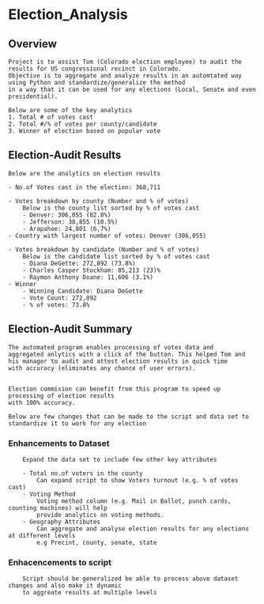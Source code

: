 # Election_Analysis

## Overview

	Project is to assist Tom (Colorado election employee) to audit the results for US congressional recinct in Colorado. 
	Objective is to aggregate and analyze results in an automtated way using Python and standardize/generalize the method 
	in a way that it can be used for any elections (Local, Senate and even presidential).

	Below are some of the key analytics
	1. Total # of votes cast
	2. Total #/% of votes per county/candidate
	3. Winner of election based on popular vote

## Election-Audit Results

	Below are the analytics on election results
	
	- No.of Votes cast in the election: 368,711
	
	- Votes breakdown by county (Number and % of votes)
		Below is the county list sorted by % of votes cast
		- Denver: 306,055 (82.8%)
		- Jefferson: 38,855 (10.5%)
		- Arapahoe: 24,801 (6,7%)
	- Country with largest number of votes: Denver (306,055)
	
	- Votes breakdown by candidate (Number and % of votes)
		Below is the candidate list sorted by % of votes cast
		- Diana DeGette: 272,892 (73.8%)
		- Charles Casper Stockham: 85,213 (23)% 
		- Raymon Anthony Doane: 11,606 (3.1%)
	- Winner 
		- Winning Candidate: Diana DeGette
		- Vote Count: 272,892
		- % of votes: 73.8%

## Election-Audit Summary

	The automated program enables processing of votes data and 
	aggregated anlytics with a click of the button.	This helped Tom and 
	his manager to audit and attest election results in quick time 
	with accuracy (eliminates any chance of user errors).

	
	Election commision can benefit from this program to speed up processing of election results
	with 100% accuracy. 

	Below are few changes that can be made to the script and data set to standardize it to work for any election
	
### Enhancements to Dataset 
	
		Expand the data set to include few other key attributes
		
		- Total no.of voters in the county 
			Can expand script to show Voters turnout (e.g. % of votes cast)
		- Voting Method
			Voting method column (e.g. Mail in Ballot, punch cards, counting machines) will help 
			provide analytics on voting methods. 
		- Geography Attributes
			Can aggregate and analyse election results for any elections at different levels
			e.g Precint, county, senate, state 
		
### Enhacencements to script

		Script should be generalized be able to process above dataset changes and also make it dynamic 
		to aggreate results at multiple levels
			













